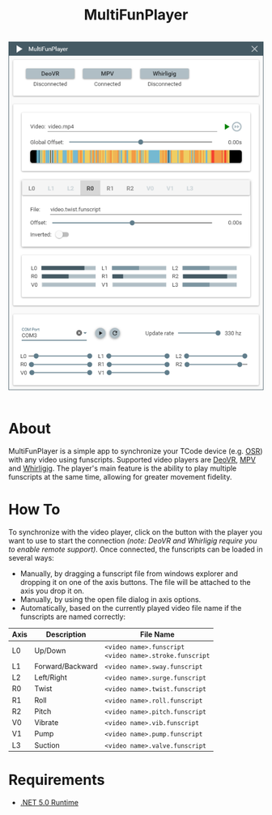 <div align="center">
    <h1>MultiFunPlayer</h1>
    <br/>
    <img src="Assets/screenshot.png"/>
</div>

<br/>

# About

MultiFunPlayer is a simple app to synchronize your TCode device (e.g. [OSR](https://www.patreon.com/tempestvr)) with any video using funscripts. Supported video players are [DeoVR](https://deovr.com/), [MPV](https://mpv.io/) and [Whirligig](http://whirligig.xyz/).
The player's main feature is the ability to play multiple funscripts at the same time, allowing for greater movement fidelity.

# How To

To synchronize with the video player, click on the button with the player you want to use to start the connection *(note: DeoVR and Whirligig require you to enable remote support)*. Once connected, the funscripts can be loaded in several ways:

* Manually, by dragging a funscript file from windows explorer and dropping it on one of the axis buttons. The file will be attached to the axis you drop it on.
* Manually, by using the open file dialog in axis options.
* Automatically, based on the currently played video file name if the funscripts are named correctly:

| Axis | Description | File Name |
|-|-|-|
| L0 | Up/Down | `<video name>.funscript` <br/> `<video name>.stroke.funscript` |
| L1 | Forward/Backward | `<video name>.sway.funscript` |
| L2 | Left/Right | `<video name>.surge.funscript` |
| R0 | Twist | `<video name>.twist.funscript` |
| R1 | Roll | `<video name>.roll.funscript` |
| R2 | Pitch | `<video name>.pitch.funscript` |
| V0 | Vibrate | `<video name>.vib.funscript` |
| V1 | Pump | `<video name>.pump.funscript` |
| L3 | Suction | `<video name>.valve.funscript` |

# Requirements

* [.NET 5.0 Runtime](https://dotnet.microsoft.com/download/dotnet/current/runtime)